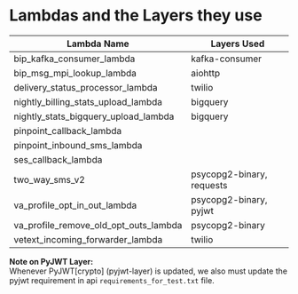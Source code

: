 # Lambdas and the Layers they use

| Lambda Name | Layers Used |
| ---- | ---- |
| bip_kafka_consumer_lambda | kafka-consumer |
| bip_msg_mpi_lookup_lambda | aiohttp |
| delivery_status_processor_lambda | twilio |
| nightly_billing_stats_upload_lambda | bigquery |
| nightly_stats_bigquery_upload_lambda | bigquery |
| pinpoint_callback_lambda |  |
| pinpoint_inbound_sms_lambda |  |
| ses_callback_lambda |  |
| two_way_sms_v2 | psycopg2-binary, requests |
| va_profile_opt_in_out_lambda | psycopg2-binary, pyjwt |
| va_profile_remove_old_opt_outs_lambda | psycopg2-binary |
| vetext_incoming_forwarder_lambda | twilio |

**Note on PyJWT Layer:**  
Whenever PyJWT[crypto] (pyjwt-layer) is updated, we also must update the pyjwt requirement in api `requirements_for_test.txt` file.
